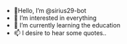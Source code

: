 - 🌄Hello, I’m @sirius29-bot
- 🌌 I’m interested in everything 
- 🌱 I’m currently learning the education 
- 📫 I desire to hear some quotes.. 

<!---
sirius29-bot/sirius29-bot is a ✨ special ✨ repository because its `README.md` (this file) appears on your GitHub profile.
You can click the Preview link to take a look at your changes.
--->
